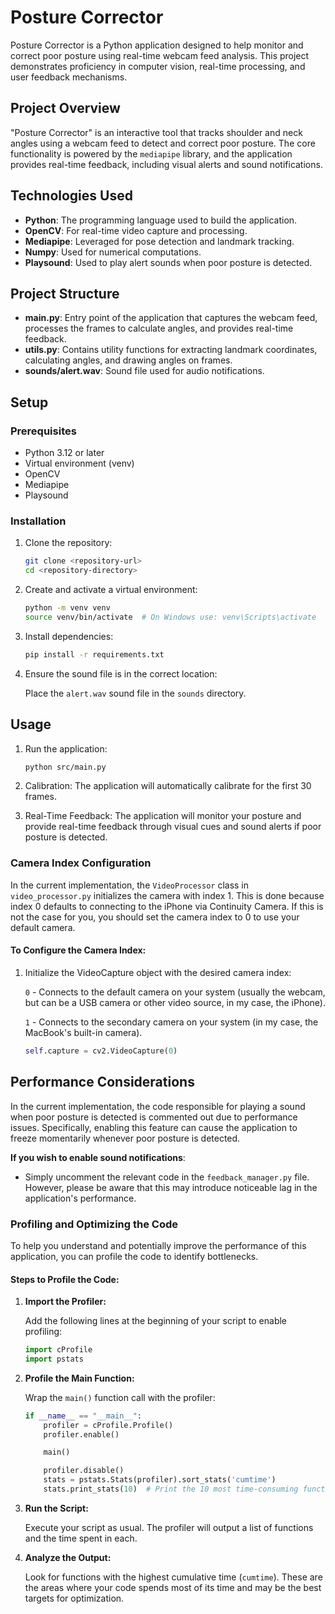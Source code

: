 # Posture Corrector

Posture Corrector is a Python application designed to help monitor and correct poor posture using real-time webcam feed analysis. This project demonstrates proficiency in computer vision, real-time processing, and user feedback mechanisms.

## Project Overview

"Posture Corrector" is an interactive tool that tracks shoulder and neck angles using a webcam feed to detect and correct poor posture. The core functionality is powered by the `mediapipe` library, and the application provides real-time feedback, including visual alerts and sound notifications.

## Technologies Used

- **Python**: The programming language used to build the application.
- **OpenCV**: For real-time video capture and processing.
- **Mediapipe**: Leveraged for pose detection and landmark tracking.
- **Numpy**: Used for numerical computations.
- **Playsound**: Used to play alert sounds when poor posture is detected.

## Project Structure

- **main.py**: Entry point of the application that captures the webcam feed, processes the frames to calculate angles, and provides real-time feedback.
- **utils.py**: Contains utility functions for extracting landmark coordinates, calculating angles, and drawing angles on frames.
- **sounds/alert.wav**: Sound file used for audio notifications.

## Setup

### Prerequisites

- Python 3.12 or later
- Virtual environment (venv)
- OpenCV
- Mediapipe
- Playsound

### Installation

1. Clone the repository:

   ```bash
   git clone <repository-url>
   cd <repository-directory>
   ```

2. Create and activate a virtual environment:

   ```bash
   python -m venv venv
   source venv/bin/activate  # On Windows use: venv\Scripts\activate
   ```

3. Install dependencies:

   ```bash
   pip install -r requirements.txt
   ```

4. Ensure the sound file is in the correct location:

   Place the `alert.wav` sound file in the `sounds` directory.

## Usage

1. Run the application:

   ```bash
   python src/main.py
   ```

2. Calibration: The application will automatically calibrate for the first 30 frames.

3. Real-Time Feedback: The application will monitor your posture and provide real-time feedback through visual cues and sound alerts if poor posture is detected.

### Camera Index Configuration

In the current implementation, the `VideoProcessor` class in `video_processor.py` initializes the camera with index 1. This is done because index 0 defaults to connecting to the iPhone via Continuity Camera. If this is not the case for you, you should set the camera index to 0 to use your default camera.

#### To Configure the Camera Index:

1. Initialize the VideoCapture object with the desired camera index:

   `0` - Connects to the default camera on your system (usually the webcam, but can be a USB camera or other video source, in my case, the iPhone).

   `1` - Connects to the secondary camera on your system (in my case, the MacBook's built-in camera).

   ```python
   self.capture = cv2.VideoCapture(0)
   ```

## Performance Considerations

In the current implementation, the code responsible for playing a sound when poor posture is detected is commented out due to performance issues. Specifically, enabling this feature can cause the application to freeze momentarily whenever poor posture is detected.

**If you wish to enable sound notifications**:

- Simply uncomment the relevant code in the `feedback_manager.py` file. However, please be aware that this may introduce noticeable lag in the application's performance.

### Profiling and Optimizing the Code

To help you understand and potentially improve the performance of this application, you can profile the code to identify bottlenecks.

#### Steps to Profile the Code:

1. **Import the Profiler:**

   Add the following lines at the beginning of your script to enable profiling:

   ```python
   import cProfile
   import pstats
   ```

2. **Profile the Main Function:**

   Wrap the `main()` function call with the profiler:

   ```python
   if __name__ == "__main__":
       profiler = cProfile.Profile()
       profiler.enable()

       main()

       profiler.disable()
       stats = pstats.Stats(profiler).sort_stats('cumtime')
       stats.print_stats(10)  # Print the 10 most time-consuming functions
   ```

3. **Run the Script:**

   Execute your script as usual. The profiler will output a list of functions and the time spent in each.

4. **Analyze the Output:**

   Look for functions with the highest cumulative time (`cumtime`). These are the areas where your code spends most of its time and may be the best targets for optimization.
